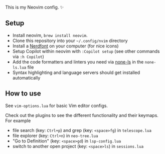 This is my Neovim config. ✨

## Setup

- Install neovim, `brew install neovim`.
- Clone this repository into your `~/.config/nvim` directory
- Install a [Nerdfont](https://www.nerdfonts.com/) on your computer (for nice icons)
- Setup Copilot within neovim with `:Copilot setup` (see other commands via `:h Copilot`)
- Add the code formatters and linters you need via [none-ls](https://github.com/nvimtools/none-ls.nvim) in the `none-ls.lua` file
- Syntax highlighting and language servers should get installed automatically

## How to use

See `vim-options.lua` for basic Vim editor configs.

Check out the plugins to see the different functionality and their keymaps. For example
- file search (key: `Ctrl+p`) and grep (key: `<space>fg`) in `telescope.lua`
- file explorer (key: `Ctrl+n`) in `neo-tree.lua`
- "Go to Definition" (key: `<space>gd`) in `lsp-config.lua`
- switch to another open project (key: `<space>ls`) in `sessions.lua`
